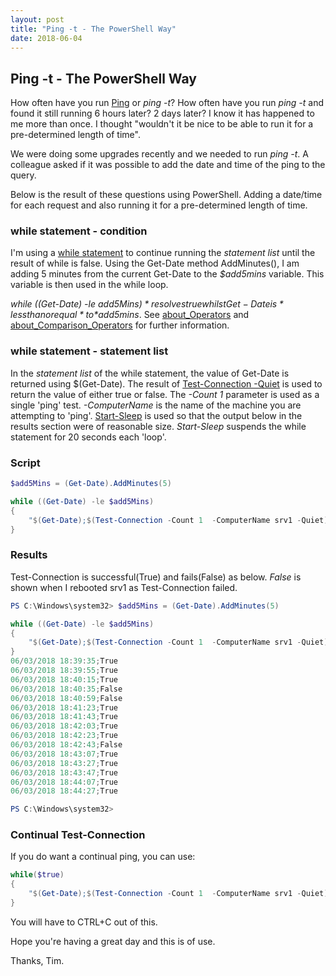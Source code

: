 ```yaml
---
layout: post
title: "Ping -t - The PowerShell Way"
date: 2018-06-04
---
```

## Ping -t - The PowerShell Way

How often have you run [Ping](https://docs.microsoft.com/en-us/windows-server/administration/windows-commands/ping) or *ping -t*? How often have you run *ping -t* and found it still running 6 hours later? 2 days later?
I know it has happened to me more than once. I thought "wouldn't it be nice to be able to run it for a pre-determined length of time".

We were doing some upgrades recently and we needed to run *ping -t*. A colleague asked if it was possible to add the date and time of the ping to the query.

Below is the result of these questions using PowerShell. Adding a date/time for each request and also running it for a pre-determined length of time.

### while statement - condition
I'm using a [while statement](https://docs.microsoft.com/en-us/powershell/module/microsoft.powershell.core/about/about_while?view=powershell-6) to continue running the *statement list* until the result of while is false. 
Using the Get-Date method AddMinutes(), I am adding 5 minutes from the current Get-Date to the *$add5mins* variable. This variable is then used in the while loop.

*while ((Get-Date) -le $add5Mins)*  resolves true whilst Get-Date is *less than or equal* to *$add5mins*. See [about_Operators](https://docs.microsoft.com/en-us/powershell/module/microsoft.powershell.core/about/about_operators?view=powershell-6) and [about_Comparison_Operators](https://docs.microsoft.com/en-us/powershell/module/microsoft.powershell.core/about/about_comparison_operators?view=powershell-6) for further information.

### while statement - statement list
In the *statement list* of the while statement, the value of Get-Date is returned using $(Get-Date). 
The result of [Test-Connection -Quiet](https://docs.microsoft.com/en-us/powershell/module/microsoft.powershell.management/test-connection?view=powershell-6) is used to return the value of either true or false. The *-Count 1* parameter is used as a single 'ping' test. *-ComputerName* is the name of the machine you are attempting to 'ping'.
[Start-Sleep](https://docs.microsoft.com/en-us/powershell/module/microsoft.powershell.utility/start-sleep?view=powershell-6) is used so that the output below in the results section were of reasonable size. *Start-Sleep* suspends the while statement for 20 seconds each 'loop'.

### Script
```PowerShell
$add5Mins = (Get-Date).AddMinutes(5)

while ((Get-Date) -le $add5Mins)
{
    "$(Get-Date);$(Test-Connection -Count 1  -ComputerName srv1 -Quiet)";Start-Sleep -Seconds 20
}
```

### Results
Test-Connection is successful(True) and fails(False) as below. *False* is shown when I rebooted srv1 as Test-Connection failed.
```PowerShell
PS C:\Windows\system32> $add5Mins = (Get-Date).AddMinutes(5)

while ((Get-Date) -le $add5Mins)
{
    "$(Get-Date);$(Test-Connection -Count 1  -ComputerName srv1 -Quiet)";Start-Sleep -Seconds 20
}
06/03/2018 18:39:35;True
06/03/2018 18:39:55;True
06/03/2018 18:40:15;True
06/03/2018 18:40:35;False
06/03/2018 18:40:59;False
06/03/2018 18:41:23;True
06/03/2018 18:41:43;True
06/03/2018 18:42:03;True
06/03/2018 18:42:23;True
06/03/2018 18:42:43;False
06/03/2018 18:43:07;True
06/03/2018 18:43:27;True
06/03/2018 18:43:47;True
06/03/2018 18:44:07;True
06/03/2018 18:44:27;True

PS C:\Windows\system32> 
```

### Continual Test-Connection
If you do want a continual ping, you can use:
```PowerShell
while($true)
{
    "$(Get-Date);$(Test-Connection -Count 1  -ComputerName srv1 -Quiet)";Start-Sleep -Seconds 20
}
```
You will have to CTRL+C out of this.

Hope you're having a great day and this is of use.

Thanks, Tim.
